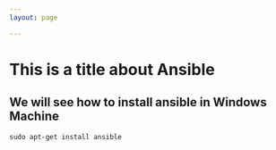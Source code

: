 ```yaml
---
layout: page

---
```



# This is a title about Ansible 

## We will see how to install ansible in Windows Machine 

```
sudo apt-get install ansible 

```